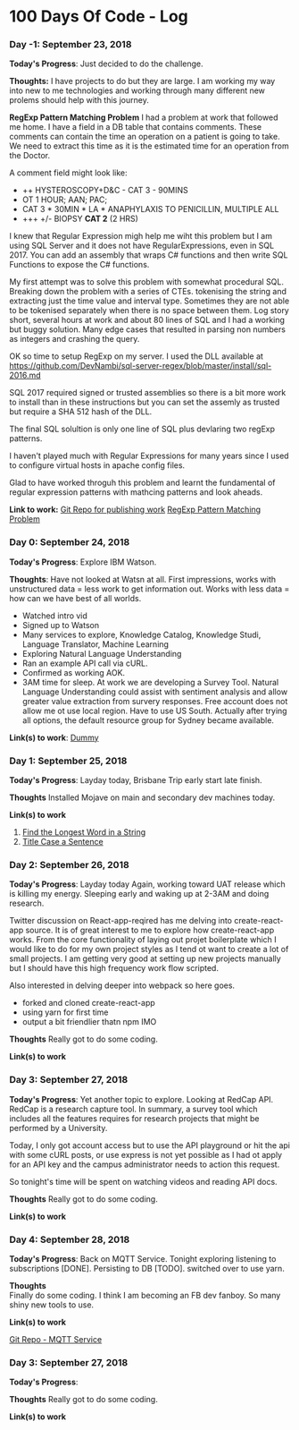 # 100 Days Of Code - Log

### Day -1: September 23, 2018 

**Today's Progress**: Just decided to do the challenge.

**Thoughts:** I have projects to do but they are large. I am working my way into new to me technologies 
and working through many different new prolems should help with this journey.

**RegExp Pattern Matching Problem**
I had a problem at work that followed me home. I have a field in a DB table that contains comments. These comments can contain the time an operation on a patient is going to take. We need to extract this time as it is the estimated time for an operation from the Doctor.

A comment field might look like:
- ++ HYSTEROSCOPY+D&C - CAT 3 - 90MINS
- OT 1 HOUR; AAN; PAC;
- CAT 3 * 30MIN * LA * ANAPHYLAXIS TO PENICILLIN, MULTIPLE ALL
- +++ +/- BIOPSY **CAT 2** (2 HRS)

I knew that Regular Expression migh help me wiht this problem but I am using SQL Server and it does not have RegularExpressions, even in SQL 2017. You can add an assembly that wraps C# functions and then write SQL Functions to expose the C# functions.

My first attempt was to solve this problem with somewhat procedural SQL. Breaking down the problem with a series of CTEs. tokenising the string and extracting just the time value and interval type. Sometimes they are not able to be tokenised separately when there is no space between them. Log story short, several hours at work and about 80 lines of SQL and I had a working but buggy solution. Many edge cases that resulted in parsing non numbers as integers and crashing the query.

OK so time to setup RegExp on my server. I used the DLL available at https://github.com/DevNambi/sql-server-regex/blob/master/install/sql-2016.md

SQL 2017 required signed or trusted assemblies so there is a bit more work to install than in these instructions but you can set the assemly as trusted but require a SHA 512 hash of the DLL.

The final SQL solultion is only one line of SQL plus devlaring two regExp patterns.

I haven't played much with Regular Expressions for many years since I used to configure virtual hosts in apache config files.

Glad to have worked throguh this problem and learnt the fundamental of regular expression patterns with mathcing patterns and look aheads.


**Link to work:** 
[Git Repo for publishing work](https://github.com/ge-hall/100DaysOfCode/new/master)
[RegExp Pattern Matching Problem](https://github.com/ge-hall/100DaysOfCode/tree/master/RegExp)


### Day 0: September 24, 2018


**Today's Progress**: Explore IBM Watson.

**Thoughts**: Have not looked at Watsn at all. First impressions, works with unstructured data = less work to get information out. Works with less data = how can we have best of all worlds.
* Watched intro vid
* Signed up to Watson
* Many services to explore, Knowledge Catalog, Knowledge Studi, Language Translator, Machine Learning
* Exploring Natural Language Understanding
* Ran an example API call via cURL. 
* Confirmed as working AOK. 
* 3AM time for sleep.
At work we are developing a Survey Tool. Natural Language Understanding could assist with sentiment analysis and allow greater value extraction from survery responses.
Free account does not allow me ot use local region. Have to use US South. Actually after trying all options, the default resource group for Sydney became available.

**Link(s) to work**: [Dummy](http://www.example.com)


### Day 1: September 25, 2018


**Today's Progress**: Layday today, Brisbane Trip early start late finish.

**Thoughts**  Installed Mojave on main and secondary dev machines today.

**Link(s) to work**
1. [Find the Longest Word in a String](https://www.freecodecamp.com/challenges/find-the-longest-word-in-a-string)
2. [Title Case a Sentence](https://www.freecodecamp.com/challenges/title-case-a-sentence)

### Day 2: September 26, 2018


**Today's Progress**: Layday today Again, working toward UAT release which is killing my energy. Sleeping early and waking up at 2-3AM and doing research.

Twitter discussion on React-app-reqired has me delving into create-react-app source. It is of great interest to me to explore how create-react-app works. From the core functionality of laying out projet boilerplate which I would like to do for my own project styles as I tend ot want to create a lot of small projects. I am getting very good at setting up new projects manually but I should have this high frequency work flow scripted.

Also interested in delving deeper into webpack so here goes.

* forked and cloned create-react-app
* using yarn for first time
* output a bit friendlier thatn npm IMO


**Thoughts**  Really got to do some coding.

**Link(s) to work**

### Day 3: September 27, 2018


**Today's Progress**: Yet another topic to explore. Looking at RedCap API. RedCap is a research capture tool. In summary, a survey tool which includes all the features requires for research projects that might be performed by a University.

Today, I only got account access but to use the API playground or hit the api with some cURL posts, or use express is not yet possible as I had ot apply for an API key and the campus administrator needs to action this request.

So tonight's time will be spent on watching videos and reading API docs.


**Thoughts**  Really got to do some coding.

**Link(s) to work**


### Day 4: September 28, 2018

**Today's Progress**: 
Back on MQTT Service. Tonight exploring listening to subscriptions [DONE]. Persisting to DB [TODO].
switched over to use yarn. 


**Thoughts**  
Finally do some coding.
I think I am becoming an FB dev fanboy. So many shiny new tools to use.

**Link(s) to work**

[Git Repo - MQTT Service](https://github.com/ge-hall/mqtt-service)

### Day 3: September 27, 2018

**Today's Progress**: 

**Thoughts**  Really got to do some coding.

**Link(s) to work**